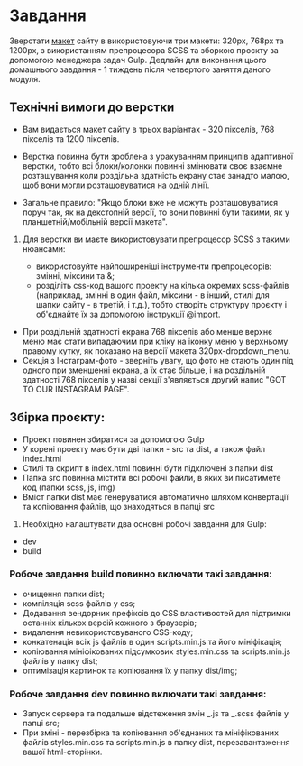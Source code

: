 # Завдання

Зверстати [макет](https://www.figma.com/file/OMxGUCGeJ18yGvPOL1awVQ/320px?type=design&node-id=0-1&t=sPYhpFMHwd4zN9JI-0) сайту в використовуючи три макети: 320px, 768px та 1200px, з використанням препроцесора SCSS та зборкою проєкту за допомогою менеджера задач Gulp. Дедлайн для виконання цього домашнього завдання - 1 тиждень після четвертого заняття даного модуля.

## Технічні вимоги до верстки

-   Вам видається макет сайту в трьох варіантах - 320 пікселів, 768 пікселів та 1200 пікселів.

-   Верстка повинна бути зроблена з урахуванням принципів адаптивної верстки, тобто всі блоки/колонки повинні змінювати своє взаємне розташування коли роздільна здатність екрану стає занадто малою, щоб вони могли розташовуватися на одній лінії.
-   Загальне правило: "Якщо блоки вже не можуть розташовуватися поруч так, як на декстопній версії, то вони повинні бути такими, як у планшетній/мобільній версії макета".

1. Для верстки ви маєте використовувати препроцесор SCSS з такими нюансами:

    - використовуйте найпоширеніші інструменти препроцесорів: змінні, міксини та &;
    - розділіть css-код вашого проекту на кілька окремих scss-файлів (наприклад, змінні в один файл, міксини - в інший, стилі для шапки сайту - в третій, і т.д.), тобто створіть структуру проєкту і об'єднайте їх за допомогою інструкції @import.

-   При роздільній здатності екрана 768 пікселів або менше верхнє меню має стати випадаючим при кліку на іконку меню у верхньому правому кутку, як показано на версії макета 320px-dropdown_menu.
-   Секція з Інстаграм-фото - зверніть увагу, що фото не стають один під одного при зменшенні екрана, а їх стає більше, і на роздільній здатності 768 пікселів у назві секції з'являється другий напис "GOT TO OUR INSTAGRAM PAGE".

## Збірка проєкту:

-   Проект повинен збиратися за допомогою Gulp
-   У корені проекту має бути дві папки - src та dist, а також файл index.html
-   Стилі та скрипт в index.html повинні бути підключені з папки dist
-   Папка src повинна містити всі робочі файли, в яких ви писатимете код (папки scss, js, img)
-   Вміст папки dist має генеруватися автоматично шляхом конвертації та копіювання файлів, що знаходяться в папці src

1. Необхідно налаштувати два основні робочі завдання для Gulp:

-   dev
-   build

### Робоче завдання build повинно включати такі завдання:

-   очищення папки dist;
-   компіляція scss файлів у css;
-   Додавання вендорних префіксів до CSS властивостей для підтримки останніх кількох версій кожного з браузерів;
-   видалення невикористовуваного CSS-коду;
-   конкатенація всіх js файлів в один scripts.min.js та його мініфікація;
-   копіювання мініфікованих підсумкових styles.min.css та scripts.min.js файлів у папку dist;
-   оптимізація картинок та копіювання їх у папку dist/img;

### Робоче завдання dev повинно включати такі завдання:

-   Запуск сервера та подальше відстеження змін _.js та _.scss файлів у папці src;
-   При зміні - перезбірка та копіювання об'єднаних та мініфікованих файлів styles.min.css та scripts.min.js в папку dist, перезавантаження вашої html-сторінки.

